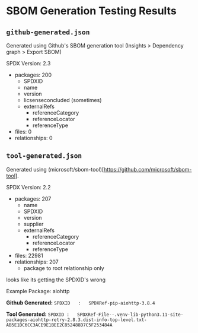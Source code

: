 # SBOM Generation Testing Results

## `github-generated.json`

Generated using Github's SBOM generation tool (Insights > Dependency graph > Export SBOM)

SPDX Version: 2.3

- packages: 200
  - SPDXID
  - name
  - version
  - licsenseconcluded (sometimes)
  - externalRefs
    - referenceCategory
    - referenceLocator
    - referenceType
- files: 0
- relationships: 0

## `tool-generated.json`

Generated using (microsoft/sbom-tool)[https://github.com/microsoft/sbom-tool].

SPDX Version: 2.2

- packages: 207
  - name
  - SPDXID
  - version
  - supplier
  - externalRefs
    - referenceCategory
    - referenceLocator
    - referenceType
- files: 22981
- relationships: 207
  - package to root relationship only

looks like its getting the SPDXID's wrong

Example Package: aiohttp

**Github Generated:** `SPDXID	:	SPDXRef-pip-aiohttp-3.8.4`

**Tool Generated:** `SPDXID	:	SPDXRef-File--.venv-lib-python3.11-site-packages-aiohttp-retry-2.8.3.dist-info-top-level.txt-AB5E1DC6CC3ACE9E1BEE2C852488D7C5F253484A`
